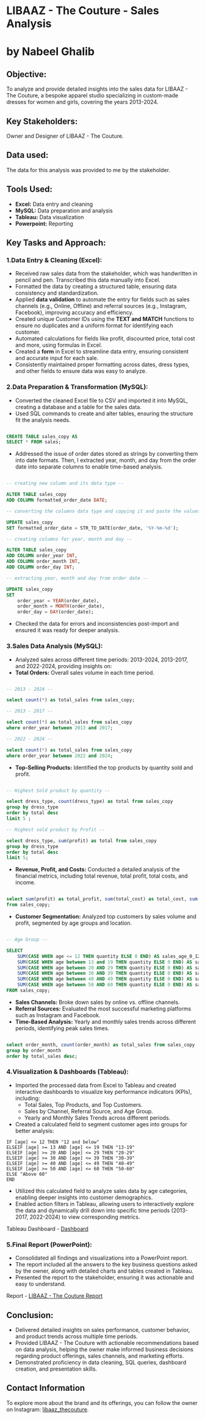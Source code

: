 # **LIBAAZ - The Couture - Sales Analysis**
# by Nabeel Ghalib


## Objective:

To analyze and provide detailed insights into the sales data for LIBAAZ - The Couture, a bespoke apparel studio specializing in custom-made dresses for women and girls, covering the years 2013-2024.


## Key Stakeholders:

Owner and Designer of LIBAAZ - The Couture.


## Data used:

The data for this analysis was provided to me by the stakeholder.


## Tools Used:

- **Excel:** Data entry and cleaning
- **MySQL:** Data preparation and analysis
- **Tableau:** Data visualization
- **Powerpoint:** Reporting


## Key Tasks and Approach:

### 1.Data Entry & Cleaning (Excel):

- Received raw sales data from the stakeholder, which was handwritten in pencil and pen. Transcribed this data manually into Excel.
- Formatted the data by creating a structured table, ensuring data consistency and standardization.
- Applied **data validation** to automate the entry for fields such as sales channels (e.g., Online, Offline) and referral sources (e.g., Instagram, Facebook), improving accuracy and efficiency.
- Created unique Customer IDs using the **TEXT and MATCH** functions to ensure no duplicates and a uniform format for identifying each customer.
- Automated calculations for fields like profit, discounted price, total cost and more, using formulas in Excel.
- Created a **form** in Excel to streamline data entry, ensuring consistent and accurate input for each sale.
- Consistently maintained proper formatting across dates, dress types, and other fields to ensure data was easy to analyze.

### 2.Data Preparation & Transformation (MySQL):

- Converted the cleaned Excel file to CSV and imported it into MySQL, creating a database and a table for the sales data.
- Used SQL commands to create and alter tables, ensuring the structure fit the analysis needs.

```sql

CREATE TABLE sales_copy AS
SELECT * FROM sales;

```
- Addressed the issue of order dates stored as strings by converting them into date formats. Then, I extracted year, month, and day from the order date into separate columns to enable time-based analysis.

```sql

-- creating new column and its data type --

ALTER TABLE sales_copy
ADD COLUMN formatted_order_date DATE;

-- converting the columns data type and copying it and paste the values the newly created columns --

UPDATE sales_copy
SET formatted_order_date = STR_TO_DATE(order_date, '%Y-%m-%d');

-- creating columns for year, month and day --

ALTER TABLE sales_copy
ADD COLUMN order_year INT,
ADD COLUMN order_month INT,
ADD COLUMN order_day INT;

-- extracting year, month and day from order date --

UPDATE sales_copy
SET 
    order_year = YEAR(order_date),
    order_month = MONTH(order_date),
    order_day = DAY(order_date);

```

- Checked the data for errors and inconsistencies post-import and ensured it was ready for deeper analysis.

 
### 3.Sales Data Analysis (MySQL):

- Analyzed sales across different time periods: 2013-2024, 2013-2017, and 2022-2024, providing insights on:
- **Total Orders:** Overall sales volume in each time period.

```sql

-- 2013 - 2024 --

select count(*) as total_sales from sales_copy;

-- 2013 - 2017 --

select count(*) as total_sales from sales_copy
where order_year between 2013 and 2017;

-- 2022 - 2024 --

select count(*) as total_sales from sales_copy
where order_year between 2022 and 2024;

```

- **Top-Selling Products:** Identified the top products by quantity sold and profit.


```sql

-- Highest Sold product by quantity --

select dress_type, count(dress_type) as total from sales_copy 
group by dress_type
order by total desc
limit 5 ;

-- Highest sold product by Profit --

select dress_type, sum(profit) as total from sales_copy 
group by dress_type
order by total desc
limit 5;

```
- **Revenue, Profit, and Costs:** Conducted a detailed analysis of the financial metrics, including total revenue, total profit, total costs, and income.

```sql

select sum(profit) as total_profit, sum(total_cost) as total_cost, sum(discounted_price) as total_revenue, sum(income) as total_income
from sales_copy;

```
- **Customer Segmentation:** Analyzed top customers by sales volume and profit, segmented by age groups and location.

```sql

-- Age Group --

SELECT
    SUM(CASE WHEN age <= 12 THEN quantity ELSE 0 END) AS sales_age_0_12,
    SUM(CASE WHEN age between 13 and 19 THEN quantity ELSE 0 END) AS sales_age_13_19,
    SUM(CASE WHEN age between 20 AND 29 THEN quantity ELSE 0 END) AS sales_age_20_29,
    SUM(CASE WHEN age between 30 AND 39 THEN quantity ELSE 0 END) AS sales_age_30_39,
    SUM(CASE WHEN age between 40 AND 49 THEN quantity ELSE 0 END) AS sales_age_40_49,
    SUM(CASE WHEN age between 50 AND 60 THEN quantity ELSE 0 END) AS sales_age_50_60
FROM sales_copy;

```

- **Sales Channels:** Broke down sales by online vs. offline channels.
- **Referral Sources:** Evaluated the most successful marketing platforms such as Instagram and Facebook.
- **Time-Based Analysis:** Yearly and monthly sales trends across different periods, identifying peak sales times.

```sql

select order_month, count(order_month) as total_sales from sales_copy
group by order_month
order by total_sales desc;

```


### 4.Visualization & Dashboards (Tableau):

- Imported the processed data from Excel to Tableau and created interactive dashboards to visualize key performance indicators (KPIs), including:
    - Total Sales, Top Products, and Top Customers.
    - Sales by Channel, Referral Source, and Age Group.
    - Yearly and Monthly Sales Trends across different periods.
- Created a calculated field to segment customer ages into groups for better analysis:
```
IF [age] <= 12 THEN "12 and below"
ELSEIF [age] >= 13 AND [age] <= 19 THEN "13-19"
ELSEIF [age] >= 20 AND [age] <= 29 THEN "20-29"
ELSEIF [age] >= 30 AND [age] <= 39 THEN "30-39"
ELSEIF [age] >= 40 AND [age] <= 49 THEN "40-49"
ELSEIF [age] >= 50 AND [age] <= 60 THEN "50-60"
ELSE "Above 60" 
END

```
- Utilized this calculated field to analyze sales data by age categories, enabling deeper insights into customer demographics.
- Enabled action filters in Tableau, allowing users to interactively explore the data and dynamically drill down into specific time periods (2013-2017, 2022-2024) to view corresponding metrics.

Tableau Dashboard - [Dashboard](https://github.com/NabeelGhalib/nabeelghalib.github.io/blob/main/libaaz_sales_analysis/Dashboard%201%20(2)%20(2).png)


### 5.Final Report (PowerPoint):

- Consolidated all findings and visualizations into a PowerPoint report.
- The report included all the answers to the key business questions asked by the owner, along with detailed charts and tables created in Tableau.
- Presented the report to the stakeholder, ensuring it was actionable and easy to understand.

Report - [LIBAAZ - The Couture Report](https://github.com/NabeelGhalib/nabeelghalib.github.io/blob/main/libaaz_sales_analysis/LIBAAZ-Report.pdf)
  

## Conclusion:

- Delivered detailed insights on sales performance, customer behavior, and product trends across multiple time periods.
- Provided LIBAAZ - The Couture with actionable recommendations based on data analysis, helping the owner make informed business decisions regarding product offerings, sales channels, and marketing efforts.
- Demonstrated proficiency in data cleaning, SQL queries, dashboard creation, and presentation skills.

## Contact Information
To explore more about the brand and its offerings, you can follow the owner on Instagram: [libaaz_thecouture](https://www.instagram.com/libaaz_thecouture?igsh=MzkwaGk4NDUwYWp1).


